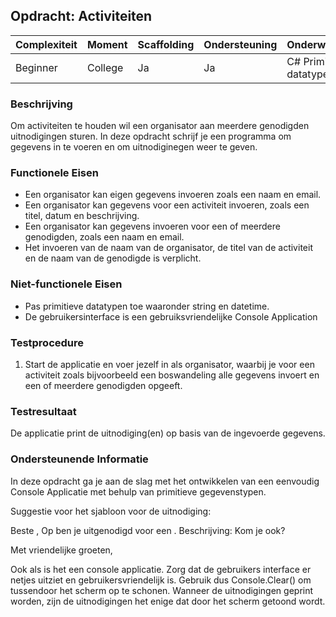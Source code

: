 ## Opdracht: Activiteiten

| Complexiteit | Moment  | Scaffolding | Ondersteuning | Onderwerpen                   |
|--------------|---------|-------------|---------------|-------------------------------|
| Beginner     | College | Ja          | Ja            | C# Primitieve datatypen |

### Beschrijving
Om activiteiten te houden wil een organisator aan meerdere genodigden uitnodigingen sturen. In deze opdracht schrijf je een programma om gegevens in te voeren en om uitnodiginegen weer te geven.

### Functionele Eisen
- Een organisator kan eigen gegevens invoeren zoals een naam en email. 
- Een organisator kan gegevens voor een activiteit invoeren, zoals een titel, datum en beschrijving. 
- Een organisator kan gegevens invoeren voor een of meerdere genodigden, zoals een naam en email. 
- Het invoeren van de naam van de organisator, de titel van de activiteit en de naam van de genodigde is verplicht. 

 

### Niet-functionele Eisen
- Pas primitieve datatypen toe waaronder string en datetime.
- De gebruikersinterface is een gebruiksvriendelijke Console Application



### Testprocedure
1. Start de applicatie en voer jezelf in als organisator, waarbij je voor een activiteit zoals bijvoorbeeld een boswandeling alle gegevens invoert en een of meerdere genodigden opgeeft.

### Testresultaat
De applicatie print de uitnodiging(en) op basis van de ingevoerde gegevens. 

### Ondersteunende Informatie
In deze opdracht ga je aan de slag met het ontwikkelen van een eenvoudig Console Applicatie met behulp van primitieve gegevenstypen. 

Suggestie voor het sjabloon voor de uitnodiging:

Beste <naam genodigde>,
Op <datum activiteit> ben je uitgenodigd voor een <titel activiteit>.
Beschrijving:
<beschrijving activiteit>
Kom je ook?

Met vriendelijke groeten,
<naam organisator>
<email organisator>



Ook als is het een console applicatie. Zorg dat de gebruikers interface er netjes uitziet en gebruikersvriendelijk is. Gebruik dus Console.Clear() om tussendoor het scherm op te schonen. Wanneer de uitnodigingen geprint worden, zijn de uitnodigingen het enige dat door het scherm getoond wordt.